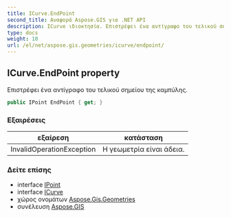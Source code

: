 ```yaml
---
title: ICurve.EndPoint
second_title: Αναφορά Aspose.GIS για .NET API
description: ICurve ιδιοκτησία. Επιστρέφει ένα αντίγραφο του τελικού σημείου της καμπύλης.
type: docs
weight: 10
url: /el/net/aspose.gis.geometries/icurve/endpoint/
---
```

## ICurve.EndPoint property

Επιστρέφει ένα αντίγραφο του τελικού σημείου της καμπύλης.

```csharp
public IPoint EndPoint { get; }
```

### Εξαιρέσεις

| εξαίρεση | κατάσταση |
| --- | --- |
| InvalidOperationException | Η γεωμετρία είναι άδεια. |

### Δείτε επίσης

* interface [IPoint](../../ipoint/)
* interface [ICurve](../)
* χώρος ονομάτων [Aspose.Gis.Geometries](../../icurve/)
* συνέλευση [Aspose.GIS](../../../)


